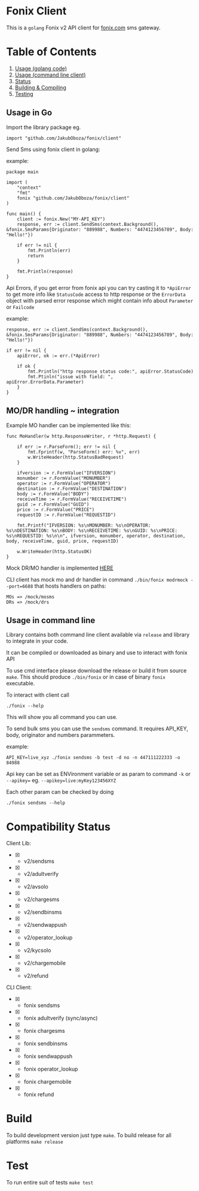 # Fonix Client

This is a `golang` Fonix v2 API client for [fonix.com](fonix.com) sms gateway. 

# Table of Contents
1. [Usage (golang code)](#usagego)
2. [Usage (command line client)](#usagecli)
3. [Status](#status)
4. [Building & Compiling](#build)
5. [Testing](#test)

## Usage in Go <a name="usagego"></a>

Import the library package eg.
```
import "github.com/JakubOboza/fonix/client"
```

Send Sms using fonix client in golang:

example:
```
package main

import (
	"context"
	"fmt"
	fonix "github.com/JakubOboza/fonix/client"
)

func main() {
	client := fonix.New("MY-API_KEY")
	response, err := client.SendSms(context.Background(), &fonix.SmsParams{Originator: "889988", Numbers: "4474123456789", Body: "Hello!"})

	if err != nil {
		fmt.Println(err)
		return
	}

	fmt.Println(response)
}

```

Api Errors, if you get error from fonix api you can try casting it to `*ApiError` to get more info like `StatusCode` access to http response or the `ErrorData` object with parsed error response which might contain info about `Parameter` or `Failcode`

example:

```
response, err := client.SendSms(context.Background(), &fonix.SmsParams{Originator: "889988", Numbers: "4474123456789", Body: "Hello!"})

if err != nil {
    apiError, ok := err.(*ApiError)

    if ok {
        fmt.Println("http response status code:", apiError.StatusCode)
        fmt.Ptinln("issue with field: ",  apiError.ErrorData.Parameter)
    }
}
```

## MO/DR handling ~ integration

Example MO handler can be implemented like this:
```
func MoHandler(w http.ResponseWriter, r *http.Request) {

	if err := r.ParseForm(); err != nil {
		fmt.Fprintf(w, "ParseForm() err: %v", err)
		w.WriteHeader(http.StatusBadRequest)
	}

	ifversion := r.FormValue("IFVERSION")
	monumber := r.FormValue("MONUMBER")
	operator := r.FormValue("OPERATOR")
	destination := r.FormValue("DESTINATION")
	body := r.FormValue("BODY")
	receiveTime := r.FormValue("RECEIVETIME")
	guid := r.FormValue("GUID")
	price := r.FormValue("PRICE")
	requestID := r.FormValue("REQUESTID")

	fmt.Printf("IFVERSION: %s\nMONUMBER: %s\nOPERATOR: %s\nDESTINATION: %s\nBODY: %s\nRECEIVETIME: %s\nGUID: %s\nPRICE: %s\nREQUESTID: %s\n\n", ifversion, monumber, operator, destination, body, receiveTime, guid, price, requestID)

	w.WriteHeader(http.StatusOK)
}
```

Mock DR/MO handler is implemented [HERE](https://github.com/JakubOboza/fonix/blob/main/client/handlers.go)

CLI client has mock mo and dr handler in command `./bin/fonix modrmock --port=6688` that hosts handlers on paths:

```
MOs => /mock/mosms
DRs => /mock/drs
```

## Usage in command line <a name="usagecli"></a>

Library contains both command line client available via `release` and library to integrate in your code.

It can be compiled or downloaded as binary and use to interact with fonix API

To use cmd interface please download the release or build it from source `make`. This should produce `./bin/fonix` or in case of binary `fonix` executable.

To interact with client call
```
./fonix --help
```

This will show you all command you can use. 

To send bulk sms you can use the `sendsms` command. It requires API_KEY, body, originator and numbers parammeters.

example:
```
API_KEY=live_xyz ./fonix sendsms -b test -d no -n 447111222333 -o 84988
```

Api key can be set as ENVironment variable or as param to command `-k` or `--apikey=` eg. `--apikey=live:myKey123456XYZ`

Each other param can be checked by doing

```
./fonix sendsms --help
```


# Compatibility Status <a name="status"></a>

Client Lib:

- [x] - v2/sendsms
- [x] - v2/adultverify
- [x] - v2/avsolo
- [x] - v2/chargesms 
- [x] - v2/sendbinsms 
- [x] - v2/sendwappush 
- [x] - v2/operator_lookup
- [x] - v2/kycsolo
- [x] - v2/chargemobile
- [x] - v2/refund


CLI Client:

- [x] - fonix sendsms
- [x] - fonix adultverify (sync/async)
- [x] - fonix chargesms 
- [x] - fonix sendbinsms 
- [x] - fonix sendwappush 
- [x] - fonix operator_lookup
- [x] - fonix chargemobile
- [x] - fonix refund

# Build <a name="build"></a>

To build development version just type `make`. 
To build release for all platforms `make release`

# Test <a name="test"></a>

To run entire suit of tests `make test`